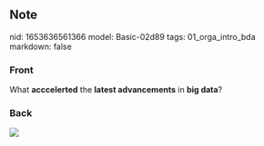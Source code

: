 ## Note
nid: 1653636561366
model: Basic-02d89
tags: 01_orga_intro_bda
markdown: false

### Front
What <b>acccelerted</b> the <b>latest advancements</b> in <b>big
data</b>?

### Back
<img src="paste-787f1e448977cafc41da834b41dccd70b7798544.jpg">
